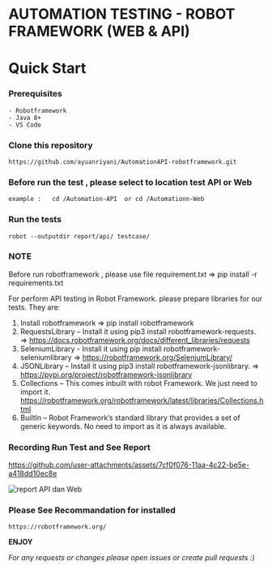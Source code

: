 # AUTOMATION TESTING - ROBOT FRAMEWORK (WEB & API)
Quick Start
===========

### Prerequisites
    - Robotframework
    - Java 8+
    - VS Code

### Clone this repository
    https://github.com/ayuanriyani/AutomationAPI-robotframework.git

### Before run the test , please select to location test API or Web
    example :   cd /Automation-API  or cd /Automationn-Web
### Run the tests
    robot --outputdir report/api/ testcase/

### NOTE
Before run robotframework , please use file requirement.txt  => 
    pip install -r requirements.txt

For perform API testing in Robot Framework. please prepare libraries for our tests. They are:
1. Install robotframework => pip install robotframework
2. RequestsLibrary – Install it using pip3 install robotframework-requests. => https://docs.robotframework.org/docs/different_libraries/requests
3. SeleniumLibrary - Install it using pip install robotframework-seleniumlibrary => https://robotframework.org/SeleniumLibrary/
4. JSONLibrary – Install it using pip3 install robotframework-jsonlibrary. => https://pypi.org/project/robotframework-jsonlibrary
5. Collections – This comes inbuilt with robot Framework. We just need to import it. https://robotframework.org/robotframework/latest/libraries/Collections.html
6. BuiltIn – Robot Framework’s standard library that provides a set of generic keywords. No need to import as it is always available.

### Recording Run Test and See Report



https://github.com/user-attachments/assets/7cf0f076-11aa-4c22-be5e-a418dd10ec8e




![report API dan Web](https://github.com/user-attachments/assets/e327d555-7d29-4b3f-8fe2-3792bcce10c3)






### Please See Recommandation for installed

    https://robotframework.org/

**ENJOY**


*For any requests or changes please open issues or create pull requests :)*

